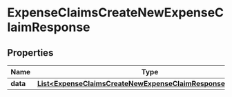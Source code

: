 

# ExpenseClaimsCreateNewExpenseClaimResponse


## Properties

| Name | Type | Description | Notes |
|------------ | ------------- | ------------- | -------------|
|**data** | [**List&lt;ExpenseClaimsCreateNewExpenseClaimResponseDataInner&gt;**](ExpenseClaimsCreateNewExpenseClaimResponseDataInner.md) |  |  [optional] |



